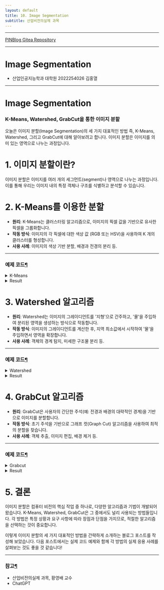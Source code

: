 ```yaml
---
layout: default
title: 10. Image Segmentation
subtitle: 산업비전의실제 과목
---
```

-----

[PINBlog Gitea Repository](https://gitea.pinblog.codes/CBNU/10_Image_Segmentation)

-----

# Image Segmentation
- 산업인공지능학과 대학원
    2022254026
        김홍열


---


# **Image Segmentation**
### **K-Means, Watershed, GrabCut을 통한 이미지 분할**

오늘은 이미지 분할(Image Segmentation)의 세 가지 대표적인 방법
즉, K-Means, Watershed, 그리고 GrabCut에 대해 알아보려고 합니다. 
이미지 분할은 이미지를 의미 있는 영역으로 나누는 과정입니다.


# **1. 이미지 분할이란?**

이미지 분할은 이미지를 여러 개의 세그먼트(segment)나 영역으로 나누는 과정입니다. 
이를 통해 우리는 이미지 내의 특정 객체나 구조를 식별하고 분석할 수 있습니다.


# **2. K-Means를 이용한 분할**

- **원리**: K-Means는 클러스터링 알고리즘으로, 이미지의 픽셀 값을 기반으로 유사한 픽셀을 그룹화합니다.
- **작동 방식**: 이미지의 각 픽셀에 대한 색상 값 (RGB 또는 HSV)을 사용하여 K 개의 클러스터를 형성합니다.
- **사용 사례**: 이미지의 색상 기반 분할, 배경과 전경의 분리 등.

---

### 예제 코드[¶]()

<details>
<summary>K-Means</summary>
<div markdown="1">
  
```python

import cv2
import numpy as np
import matplotlib.pyplot as plt

image = cv2.imread('./Lenna.png').astype(np.float32) / 255.
image_lab = cv2.cvtColor(image, cv2.COLOR_BGR2Lab)

data = image_lab.reshape((-1, 3))

num_classes = 8
criteria = (cv2.TERM_CRITERIA_EPS + cv2.TERM_CRITERIA_MAX_ITER, 50, 0.1)
_, labels, centers = cv2.kmeans(data, num_classes, None, criteria, 10, cv2.KMEANS_RANDOM_CENTERS)

segmented_lab = centers[labels.flatten()].reshape(image.shape)
segmented = cv2.cvtColor(segmented_lab, cv2.COLOR_Lab2RGB)

plt.subplot(121)
plt.axis('off')
plt.title('original')
plt.imshow(image[:,:,[2,1,0]])
plt.subplot(122)
plt.axis('off')
plt.title('segmented')
plt.imshow(segmented)
plt.show()

```

</div>
</details>

<details>
<summary>Result</summary>

<div markdown="1">
![Result](/assets/img/seg1.png)
</div>
</details>

# **3. Watershed 알고리즘**

- **원리**: Watershed는 이미지의 그레이디언트를 '지형'으로 간주하고, '물'을 주입하여 분리된 영역을 생성하는 방식으로 작동합니다.
- **작동 방식**: 이미지의 그레이디언트를 계산한 후, 지역 최소값에서 시작하여 '물'을 주입하면서 영역을 확장합니다.
- **사용 사례**: 객체의 경계 탐지, 미세한 구조물 분리 등.

---

### 예제 코드[¶]()

<details>
<summary>Watershed</summary>
<div markdown="1">
  
```python

import cv2
import numpy as np
from random import randint

img = cv2.imread('./lenna.png')
show_img = np.copy(img)

seeds = np.full(img.shape[0:2], 0, np.int32)
segmentation = np.full(img.shape, 0, np.uint8)

n_seeds = 9

colors = []
for m in range(n_seeds):
    colors.append((255 * m / n_seeds, randint(0, 255), randint(0, 255)))


mouse_pressed = False
current_seed = 1
seeds_updated = False


def mouse_callback(event, x, y, flags, param):
    global mouse_pressed, seeds_updated

    if event == cv2.EVENT_LBUTTONDOWN:
        mouse_pressed = True
        cv2.circle(seeds, (x, y), 5, (current_seed), cv2.FILLED)
        cv2.circle(show_img, (x, y), 5, colors[current_seed - 1], cv2.FILLED)
        seeds_updated = True

    elif event == cv2.EVENT_MOUSEMOVE:
        if mouse_pressed:
            cv2.circle(seeds, (x, y), 5, (current_seed), cv2.FILLED)
            cv2.circle(show_img, (x, y), 5, colors[current_seed - 1], cv2.FILLED)
            seeds_updated = True

    elif event == cv2.EVENT_LBUTTONUP:
        mouse_pressed = False


cv2.namedWindow('image')
cv2.setMouseCallback('image', mouse_callback)

while True:
    cv2.imshow('segmentation', segmentation)
    cv2.imshow('image', show_img)

    k = cv2.waitKey(1)

    if k == 27:
        break;
    elif k == ord('c'):
        show_img = np.copy(img)
        seeds = np.full(img.shape[0:2], 0, np.int32)
        segmentation = np.full(img.shape, 0, np.uint8)
    elif k > 0 and chr(k).isdigit():
        n = int(chr(k))
        if 1 <= n <= n_seeds and not mouse_pressed:
            current_seed = n

    if seeds_updated and not mouse_pressed:
        seeds_copy = np.copy(seeds)
        cv2.watershed(img, seeds_copy)
        segmentation = np.full(img.shape, 0, np.uint8)
        for m in range(n_seeds):
            segmentation[seeds_copy == (m + 1)] = colors[m]

        seeds_updated = False
        
cv2.destroyAllWindows()

```

</div>
</details>

<details>
<summary>Result</summary>

<div markdown="1">
![Result](/assets/img/seg2.png)
![Result](/assets/img/seg3.png)
</div>
</details>


# **4. GrabCut 알고리즘**

- **원리**: GrabCut은 사용자의 간단한 주석(예: 전경과 배경의 대략적인 경계)을 기반으로 이미지를 분할합니다.
- **작동 방식**: 초기 주석을 기반으로 그래프 컷(Graph Cut) 알고리즘을 사용하여 최적의 분할을 찾습니다.
- **사용 사례**: 객체 추출, 이미지 편집, 배경 제거 등.

---

### 예제 코드[¶]()

<details>
<summary>Grabcut</summary>
<div markdown="1">
  
```python

import cv2
import numpy as np

img = cv2.imread('./lenna.png', cv2.IMREAD_COLOR)
show_img = np.copy(img)

mouse_pressed = False
y = x = w = h = 0


def mouse_callback(event, _x, _y, flags, param):
    global show_img, x, y, w, h, mouse_pressed

    if event == cv2.EVENT_LBUTTONDOWN:
        mouse_pressed = True
        x, y, = _x, _y
        show_img = np.copy(img)

    elif event == cv2.EVENT_MOUSEMOVE:
        if mouse_pressed:
            show_img = np.copy(img)
            cv2.rectangle(show_img, (x, y), (_x, _y), (0, 255, 0), 3)

    elif event == cv2.EVENT_LBUTTONUP:
        mouse_pressed = False
        w, h = _x - x, _y - y


cv2.namedWindow('image')
cv2.setMouseCallback('image', mouse_callback)

while True:
    cv2.imshow('image', show_img)
    k = cv2.waitKey(1)

    if k == ord('a') and not mouse_pressed:
        if w * h > 0:
            break

cv2.destroyAllWindows()

labels = np.zeros(img.shape[:2], np.uint8)
labels, bgdModel, fgdModel = cv2.grabCut(img, labels, (x, y, w, h), None, None, 5, cv2.GC_INIT_WITH_RECT)

show_img = np.copy(img)
show_img[(labels == cv2.GC_PR_BGD) | (labels == cv2.GC_BGD)] //= 3

cv2.imshow('image', show_img)
cv2.waitKey()
cv2.destroyAllWindows()


label = cv2.GC_BGD
lbl_clrs = {cv2.GC_BGD: (0, 0, 0), cv2.GC_FGD: (255, 255, 255)}


def mouse_callback(event, x, y, flags, param):
    global mouse_pressed

    if event == cv2.EVENT_LBUTTONDOWN:
        mouse_pressed = True
        cv2.circle(labels, (x, y), 5, label, cv2.FILLED)
        cv2.circle(show_img, (x, y), 5, lbl_clrs[label], cv2.FILLED)

    elif event == cv2.EVENT_MOUSEMOVE:
        if mouse_pressed:
            cv2.circle(labels, (x, y), 5, label, cv2.FILLED)
            cv2.circle(show_img, (x, y), 5, lbl_clrs[label], cv2.FILLED)

    elif event == cv2.EVENT_LBUTTONUP:
        mouse_pressed = False


cv2.namedWindow('image')
cv2.setMouseCallback('image', mouse_callback)

while True:
    cv2.imshow('image', show_img)
    k = cv2.waitKey(1)

    if k == ord('a') and not mouse_pressed:
        break

    elif k == ord('1'):
        label = cv2.GC_FGD - label

cv2.destroyAllWindows()


labels, bgdModel, fgdModel = cv2.grabCut(img, labels, None, bgdModel, fgdModel, 5, cv2.GC_INIT_WITH_MASK)
show_img = np.copy(img)
show_img[(labels == cv2.GC_PR_BGD) | (labels == cv2.GC_BGD)] //= 3

cv2.imshow('image', show_img)
cv2.waitKey()
cv2.destroyAllWindows()

```

</div>
</details>

<details>
<summary>Result</summary>

<div markdown="1">
![Result](/assets/img/seg4.png)
![Result](/assets/img/seg5.png)
![Result](/assets/img/seg6.png)
![Result](/assets/img/seg7.png)
</div>
</details>


# **5. 결론**

이미지 분할은 컴퓨터 비전의 핵심 작업 중 하나로, 다양한 알고리즘과 기법이 개발되어 왔습니다. 
K-Means, Watershed, GrabCut은 그 중에서도 널리 사용되는 방법들입니다. 
각 방법은 특정 상황과 요구 사항에 따라 장점과 단점을 가지므로, 적절한 알고리즘을 선택하는 것이 중요합니다.

이렇게 이미지 분할의 세 가지 대표적인 방법을 간략하게 소개하는 블로그 포스트를 작성해 보았습니다. 
다음 포스트에서는 실제 코드 예제와 함께 각 방법의 실제 응용 사례를 살펴보는 것도 좋을 것 같습니다!


---

### 참고[¶]()

- 산업비전의실제 과목, 황영배 교수
- ChatGPT

